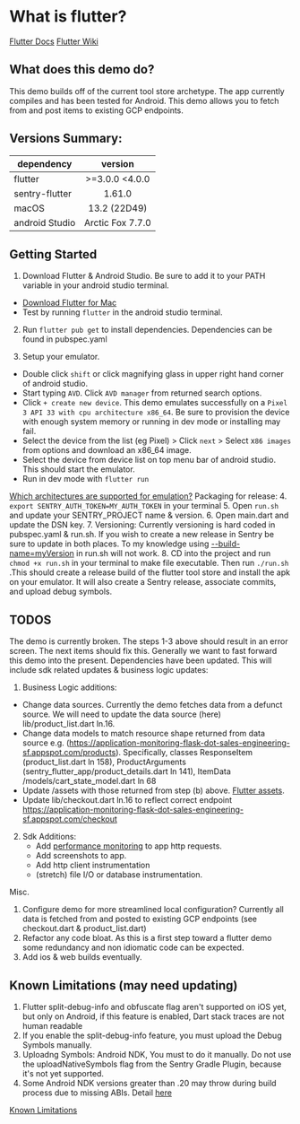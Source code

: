 
# What is flutter?

[Flutter Docs](https://flutter.dev/docs)
[Flutter Wiki](https://en.wikipedia.org/wiki/Flutter_(software))


## What does this demo do?

This demo builds off of the current tool store archetype. The app currently compiles and has been tested for Android. This demo allows you to fetch from and post items to existing GCP endpoints. 

## Versions Summary:

| dependency      | version           
| ------------- |:-------------:| 
| flutter      | >=3.0.0 <4.0.0 |
| sentry-flutter   | 1.61.0 |
| macOS | 13.2 (22D49)     |
| android Studio | Arctic Fox   7.7.0|





## Getting Started
1. Download Flutter & Android Studio. Be sure to add it to your PATH variable in your android studio terminal.
  * [Download Flutter for Mac](https://flutter.dev/docs/get-started/install/macos)
  * Test by running ```flutter``` in the android studio terminal.

2. Run ```flutter pub get``` to install dependencies. Dependencies can be found in pubspec.yaml

3. Setup your emulator. 
  * Double click ```shift``` or click magnifying glass in upper right hand corner of android studio. 
  * Start typing ```AVD```. Click ```AVD manager``` from returned search options. 
  * Click `````+ create new device`````. This demo emulates successfully on a ```Pixel 3 API 33 with cpu architecture x86_64```. Be sure to provision the device with enough system memory or running in dev mode or installing may fail.
  * Select the device from the list (eg Pixel) > Click ```next``` > Select x```86 images``` from options and download an x86_64 image. 
  * Select the device from device list on top menu bar of android studio. This should start the emulator.
  * Run in dev mode with ```flutter run```


 
[Which architectures are supported for emulation?](https://flutter.dev/docs/resources/faq#what-devices-and-os-versions-does-flutter-run-on)
Packaging for release:
4.  ```export SENTRY_AUTH_TOKEN=MY_AUTH_TOKEN``` in your terminal
5. Open ```run.sh``` and update your SENTRY_PROJECT name & version.
6. Open main.dart and update the DSN key.
7. Versioning: Currently versioning is hard coded in pubspec.yaml & run.sh. If you wish to create a new release in Sentry be sure to update in both places. To my knowledge using [--build-name=myVersion](https://flutter.dev/docs/deployment/android#updating-the-apps-version-number) in run.sh will not work.
8. CD into the project and run ```chmod +x run.sh``` in your terminal to make file executable. Then run ```./run.sh``` .This should create a release build of the flutter tool store and install the apk on your emulator. It will also create a Sentry release, associate commits, and upload debug symbols.

## TODOS

The demo is currently broken. The steps 1-3 above should result in an error screen. The next items should fix this. Generally we want to fast forward this demo into the present. Dependencies have been updated. This will include sdk related updates & business logic updates:

1. Business Logic additions:
  * Change data sources. Currently the demo fetches data from a defunct source. We will need to update the data source (here) lib/product_list.dart ln.16.
  * Change data models to match resource shape returned from data source e.g. (https://application-monitoring-flask-dot-sales-engineering-sf.appspot.com/products). Specifically, classes ResponseItem (product_list.dart ln 158), ProductArguments (sentry_flutter_app/product_details.dart ln 141), ItemData /models/cart_state_model.dart ln 68
  * Update /assets with those returned from step (b) above. [Flutter assets](https://docs.flutter.dev/ui/assets-and-images). 
  * Update lib/checkout.dart ln.16 to reflect correct endpoint https://application-monitoring-flask-dot-sales-engineering-sf.appspot.com/checkout
   
   
2. Sdk Additions:
   * Add [performance monitoring](https://docs.sentry.io/platforms/flutter/performance/instrumentation/automatic-instrumentation/?original_referrer=https%3A%2F%2Fwww.google.com%2F#routing-instrumentation) to app http requests.
   * Add screenshots to app.
   * Add http client instrumentation
   * (stretch) file I/O or database instrumentation.
   
   

Misc. 
1. Configure demo for more streamlined local configuration? Currently all data is fetched from and posted to existing GCP endpoints (see checkout.dart & product_list.dart)
2. Refactor any code bloat. As this is a first step toward a flutter demo some redundancy and non idiomatic code can be expected.
3. Add ios & web builds eventually.

## Known Limitations (may need updating)

1. Flutter split-debug-info and obfuscate flag aren't supported on iOS yet, but only on Android, if this feature is enabled, Dart stack traces are not human readable
2. If you enable the split-debug-info feature, you must upload the Debug Symbols manually.
3. Uploadng Symbols: Android NDK, You must to do it manually. Do not use the uploadNativeSymbols flag from the Sentry Gradle Plugin, because it's not yet supported.
4. Some Android NDK versions greater than .20 may throw during build process due to missing ABIs. Detail [here](https://github.com/flutter/flutter/issues/76393#issuecomment-784014307)

[Known Limitations](https://github.com/getsentry/sentry-dart/tree/main/flutter#known-limitations)